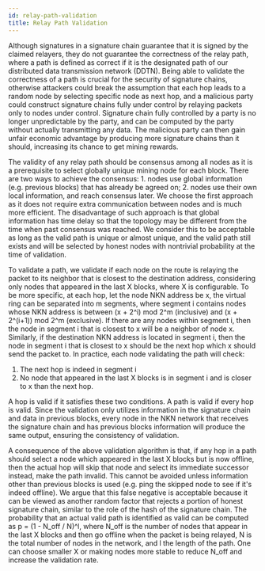 ```yaml
---
id: relay-path-validation
title: Relay Path Validation
---
```


Although signatures in a signature chain guarantee that it is signed by the claimed relayers, they do not guarantee the correctness of the relay path, where a path is defined as correct if it is the designated path of our distributed data transmission network (DDTN). Being able to validate the correctness of a path is crucial for the security of signature chains, otherwise attackers could break the assumption that each hop leads to a random node by selecting specific node as next hop, and a malicious party could construct signature chains fully under control by relaying packets only to nodes under control. Signature chain fully controlled by a party is no longer unpredictable by the party, and can be computed by the party without actually transmitting any data. The malicious party can then gain unfair economic advantage by producing more signature chains than it should, increasing its chance to get mining rewards.

The validity of any relay path should be consensus among all nodes as it is a prerequisite to select globally unique mining node for each block. There are two ways to achieve the consensus: 1. nodes use global information (e.g. previous blocks) that has already be agreed on; 2. nodes use their own local information, and reach consensus later. We choose the first approach as it does not require extra communication between nodes and is much more efficient. The disadvantage of such approach is that global information has time delay so that the topology may be different from the time when past consensus was reached. We consider this to be acceptable as long as the valid path is unique or almost unique, and the valid path still exists and will be selected by honest nodes with nontrivial probability at the time of validation.

To validate a path, we validate if each node on the route is relaying the packet to its neighbor that is closest to the destination address, considering only nodes that appeared in the last X blocks, where X is configurable. To be more specific, at each hop, let the node NKN address be x, the virtual ring can be separated into m segments, where segment i contains nodes whose NKN address is between (x + 2^i) mod 2^m (inclusive) and (x + 2^(i+1)) mod 2^m (exclusive). If there are any nodes within segment i, then the node in segment i that is closest to x will be a neighbor of node x. Similarly, if the destination NKN address is located in segment i, then the node in segment i that is closest to x should be the next hop which x should send the packet to. In practice, each node validating the path will check:

1. The next hop is indeed in segment i
2. No node that appeared in the last X blocks is in segment i and is closer to x than the next hop.

A hop is valid if it satisfies these two conditions. A path is valid if every hop is valid. Since the validation only utilizes information in the signature chain and data in previous blocks, every node in the NKN network that receives the signature chain and has previous blocks information will produce the same output, ensuring the consistency of validation.

A consequence of the above validation algorithm is that, if any hop in a path should select a node which appeared in the last X blocks but is now offline, then the actual hop will skip that node and select its immediate successor instead, make the path invalid. This cannot be avoided unless information other than previous blocks is used (e.g. ping the skipped node to see if it's indeed offline). We argue that this false negative is acceptable because it can be viewed as another random factor that rejects a portion of honest signature chain, similar to the role of the hash of the signature chain. The probability that an actual valid path is identified as valid can be computed as p = (1 - N_off / N)^l, where N_off is the number of nodes that appear in the last X blocks and then go offline when the packet is being relayed, N is the total number of nodes in the network, and l the length of the path. One can choose smaller X or making nodes more stable to reduce N_off and increase the validation rate.

